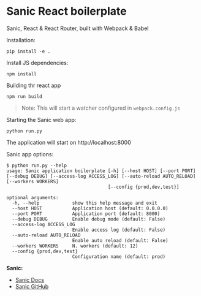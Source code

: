 # Sanic React boilerplate

Sanic, React & React Router, built with Webpack & Babel

Installation:

```shell
pip install -e .
```

Install JS dependencies:

```shell
npm install
```

Building thr react app

```shell
npm run build
```

> Note: This will start a watcher configured in `webpack.config.js`

Starting the Sanic web app:

```shell
python run.py
```

The application will start on http://localhost:8000

Sanic app options:

```shell
$ python run.py --help
usage: Sanic application boilerplate [-h] [--host HOST] [--port PORT] [--debug DEBUG] [--access-log ACCESS_LOG] [--auto-reload AUTO_RELOAD] [--workers WORKERS]
                                     [--config {prod,dev,test}]

optional arguments:
  -h, --help            show this help message and exit
  --host HOST           Application host (default: 0.0.0.0)
  --port PORT           Application port (default: 8000)
  --debug DEBUG         Enable debug mode (default: False)
  --access-log ACCESS_LOG
                        Enable access log (default: False)
  --auto-reload AUTO_RELOAD
                        Enable auto reload (default: False)
  --workers WORKERS     N. workers (default: 12)
  --config {prod,dev,test}
                        Configuration name (default: prod)
```

__Sanic:__
- [Sanic Docs](https://sanicframework.org/)
- [Sanic GitHub](https://github.com/sanic-org/sanic)

